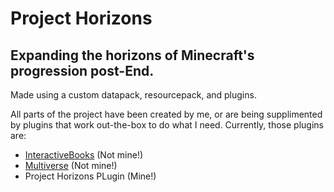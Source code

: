 # Project Horizons
**Expanding the horizons of Minecraft's progression post-End.** 
---
Made using a custom datapack, resourcepack, and plugins.

All parts of the project have been created by me, or are being supplimented by plugins that work out-the-box to do what I need. Currently, those plugins are:

- [InteractiveBooks](https://www.spigotmc.org/resources/interactivebooks.45604/) (Not mine!)
- [Multiverse](https://www.spigotmc.org/resources/multiverse-core.390/) (Not mine!)
- Project Horizons PLugin (Mine!)
